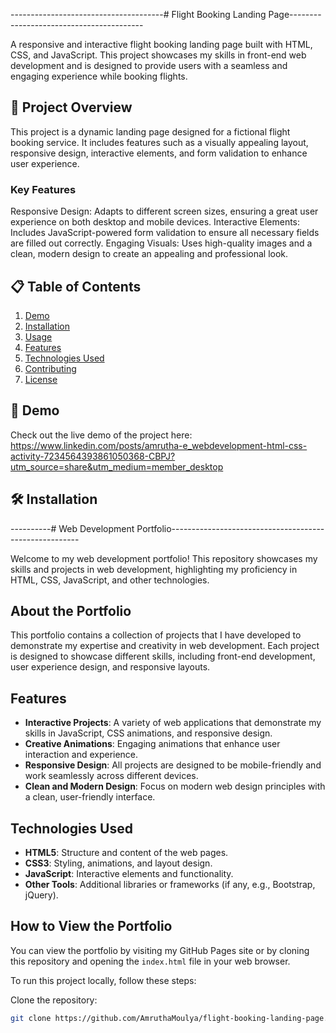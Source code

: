--------------------------------------# Flight Booking Landing Page-----------------------------------------

A responsive and interactive flight booking landing page built with HTML, CSS, and JavaScript. This project showcases my skills in front-end web development and is designed to provide users with a seamless and engaging experience while booking flights.

## 🚀 Project Overview

This project is a dynamic landing page designed for a fictional flight booking service. It includes features such as a visually appealing layout, responsive design, interactive elements, and form validation to enhance user experience.

### Key Features

Responsive Design: Adapts to different screen sizes, ensuring a great user experience on both desktop and mobile devices.
Interactive Elements: Includes JavaScript-powered form validation to ensure all necessary fields are filled out correctly.
Engaging Visuals: Uses high-quality images and a clean, modern design to create an appealing and professional look.

## 📋 Table of Contents

1. [Demo](#demo)
2. [Installation](#installation)
3. [Usage](#usage)
4. [Features](#features)
5. [Technologies Used](#technologies-used)
6. [Contributing](#contributing)
7. [License](#license)

## 🎥 Demo

Check out the live demo of the project here: https://www.linkedin.com/posts/amrutha-e_webdevelopment-html-css-activity-7234564393861050368-CBPJ?utm_source=share&utm_medium=member_desktop

## 🛠️ Installation

----------# Web Development Portfolio-------------------------------------------------------

Welcome to my web development portfolio! This repository showcases my skills and projects in web development, highlighting my proficiency in HTML, CSS, JavaScript, and other technologies.

## About the Portfolio

This portfolio contains a collection of projects that I have developed to demonstrate my expertise and creativity in web development. Each project is designed to showcase different skills, including front-end development, user experience design, and responsive layouts.

## Features

- **Interactive Projects**: A variety of web applications that demonstrate my skills in JavaScript, CSS animations, and responsive design.
- **Creative Animations**: Engaging animations that enhance user interaction and experience.
- **Responsive Design**: All projects are designed to be mobile-friendly and work seamlessly across different devices.
- **Clean and Modern Design**: Focus on modern web design principles with a clean, user-friendly interface.

## Technologies Used

- **HTML5**: Structure and content of the web pages.
- **CSS3**: Styling, animations, and layout design.
- **JavaScript**: Interactive elements and functionality.
- **Other Tools**: Additional libraries or frameworks (if any, e.g., Bootstrap, jQuery).



## How to View the Portfolio

You can view the portfolio by visiting my GitHub Pages site or by cloning this repository and opening the `index.html` file in your web browser.



To run this project locally, follow these steps:

Clone the repository:
   ```bash
   git clone https://github.com/AmruthaMoulya/flight-booking-landing-page.git
